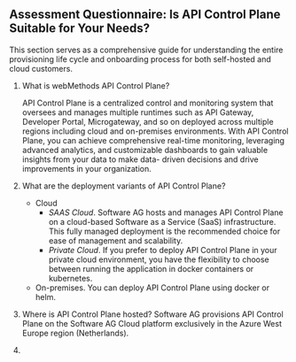 ## Assessment Questionnaire: Is API Control Plane Suitable for Your Needs?

This section serves as a comprehensive guide for understanding the entire provisioning life cycle and onboarding process for both self-hosted and cloud customers.

1. What is webMethods API Control Plane?

   API Control Plane is a centralized control and monitoring system that oversees and manages multiple runtimes such as API Gateway, Developer Portal, Microgateway, and so on deployed across multiple regions including cloud     and on-premises environments. With API Control Plane, you can achieve comprehensive real-time monitoring, leveraging advanced analytics, and customizable dashboards to gain valuable insights from your data to make data-      driven decisions and drive improvements in your organization.

2. What are the deployment variants of API Control Plane?

   - Cloud
      - *SAAS Cloud*. Software AG hosts and manages API Control Plane on a cloud-based Software as a Service (SaaS) infrastructure. This fully managed deployment is the recommended choice for ease of management and scalability.
      - *Private Cloud*. If you prefer to deploy API Control Plane in your private cloud environment, you have the flexibility to choose between running the application in docker containers or kubernetes.
   - On-premises. You can deploy API Control Plane using docker or helm.

3. Where is API Control Plane hosted?
   Software AG provisions API Control Plane on the Software AG Cloud platform exclusively in the Azure West Europe region (Netherlands). 

4. 



